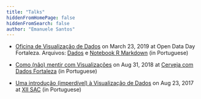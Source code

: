 ```yaml
---
title: "Talks"
hiddenFromHomePage: false
hiddenFromSearch: false
author: "Emanuele Santos"
---
```



* [Oficina de Visualização de Dados](https://drive.google.com/file/d/1xR6-pZQSDagXbREyxlV2dbgtiart6nUT/view?usp=sharing) on March 23, 2019 at Open Data Day Fortaleza. Arquivos: [Dados](https://github.com/andreloc/open-data-assembleia-legislativa-ce/raw/master/vis/resultado.csv) e [Notebook R Markdown](https://github.com/andreloc/open-data-assembleia-legislativa-ce/raw/master/vis/datavis.Rmd) (in Portuguese)

* [Como (não) mentir com Visualizações](https://drive.google.com/file/d/1_pgNOuzr7GFywgu9D7xtux6KjpnJWWdN/view?usp=sharing) on Aug 31, 2018 at [Cerveja com Dados Fortaleza](https://escoladedados.org/2018/08/17/fortaleza-recebe-seu-primeiro-cerveja-com-dados-no-dia-31-08/) (in Portuguese)

* [Uma introdução (imperdível) à Visualização de Dados](https://drive.google.com/open?id=0B_V3Mf3z2DupM0JubHVBU2lMa1E) on Aug 23, 2017 at [XII SAC](http://www.petcomp.ufc.br/sac/) (in Portuguese)